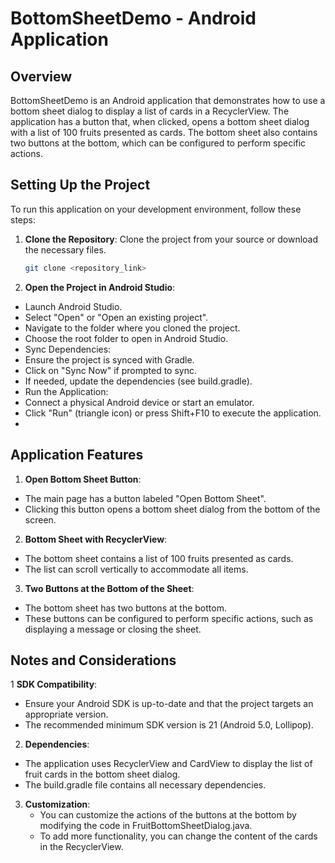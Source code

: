 # BottomSheetDemo - Android Application

## Overview
BottomSheetDemo is an Android application that demonstrates how to use a bottom sheet dialog to display a list of cards in a RecyclerView. The application has a button that, when clicked, opens a bottom sheet dialog with a list of 100 fruits presented as cards. The bottom sheet also contains two buttons at the bottom, which can be configured to perform specific actions.

## Setting Up the Project
To run this application on your development environment, follow these steps:

1. **Clone the Repository**:
   Clone the project from your source or download the necessary files.

   ```bash
   git clone <repository_link>
2. **Open the Project in Android Studio**:
  - Launch Android Studio.
  - Select "Open" or "Open an existing project".
  - Navigate to the folder where you cloned the project.
  - Choose the root folder to open in Android Studio.
  - Sync Dependencies:
  - Ensure the project is synced with Gradle.
  - Click on "Sync Now" if prompted to sync.
  - If needed, update the dependencies (see build.gradle).
  - Run the Application:
  - Connect a physical Android device or start an emulator.
  - Click "Run" (triangle icon) or press Shift+F10 to execute the application.
  - 
## Application Features
1. **Open Bottom Sheet Button**:
  - The main page has a button labeled "Open Bottom Sheet".
  - Clicking this button opens a bottom sheet dialog from the bottom of the screen.
2. **Bottom Sheet with RecyclerView**:
  - The bottom sheet contains a list of 100 fruits presented as cards.
  - The list can scroll vertically to accommodate all items.
3. **Two Buttons at the Bottom of the Sheet**:
  - The bottom sheet has two buttons at the bottom.
  - These buttons can be configured to perform specific actions, such as displaying a message or closing the sheet.

## Notes and Considerations
1 **SDK Compatibility**:
  - Ensure your Android SDK is up-to-date and that the project targets an appropriate version.
  - The recommended minimum SDK version is 21 (Android 5.0, Lollipop).
2. **Dependencies**:
  - The application uses RecyclerView and CardView to display the list of fruit cards in the bottom sheet dialog.
  - The build.gradle file contains all necessary dependencies.
3. **Customization**:
    - You can customize the actions of the buttons at the bottom by modifying the code in FruitBottomSheetDialog.java.
    - To add more functionality, you can change the content of the cards in the RecyclerView.
